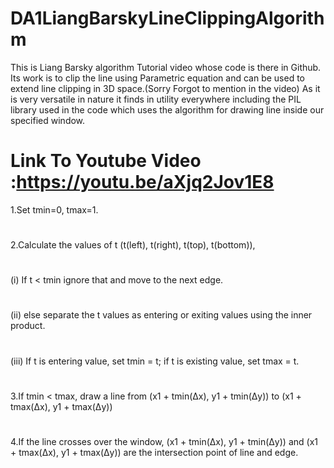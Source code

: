 # DA1LiangBarskyLineClippingAlgorithm
This is Liang Barsky algorithm Tutorial video whose code is there in Github.  Its work is to clip the line using Parametric equation  and can be used to extend line clipping in 3D space.(Sorry Forgot to mention in the video) As it is very versatile in nature it finds in utility everywhere including the PIL library used in the code which uses the algorithm for drawing line inside our specified window.

# Link To Youtube Video :https://youtu.be/aXjq2Jov1E8

1.Set tmin=0, tmax=1.
#
2.Calculate the values of t (t(left), t(right), t(top), t(bottom)),
#
  (i) If t < tmin ignore that and move to the next edge.
#  
  (ii) else separate the t values as entering or exiting values using the inner product.
#
(iii) If t is entering value, set tmin = t; if t is existing value, set tmax = t.
#
3.If tmin < tmax, draw a line from (x1 + tmin(Δx), y1 + tmin(Δy)) to (x1 + tmax(Δx), y1 + tmax(Δy))
#
4.If the line crosses over the window, (x1 + tmin(Δx), y1 + tmin(Δy)) and (x1 + tmax(Δx), y1 + tmax(Δy)) are the intersection   point of     line and edge.
